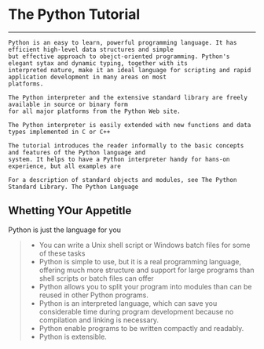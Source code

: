 ﻿# The Python Tutorial
------

    Python is an easy to learn, powerful programming language. It has efficient high-level data structures and simple
    but effective approach to obejct-oriented programming. Python's elegant sytax and dynamic typing, together with its
    interpreted nature, make it an ideal language for scripting and rapid application development in many areas on most
    platforms.

    The Python interpreter and the extensive standard library are freely available in source or binary form
    for all major platforms from the Python Web site.

    The Python interpreter is easily extended with new functions and data types implemented in C or C++

    The tutorial introduces the reader informally to the basic concepts and features of the Python language and
    system. It helps to have a Python interpreter handy for hans-on experience, but all examples are

    For a description of standard objects and modules, see The Python Standard Library. The Python Language


## Whetting YOur Appetitle
Python is just the language for you
> * You can write a Unix shell script or Windows batch files for some of these tasks
> * Python is simple to use, but it is a real programming language, offering much more structure and support for large programs than shell scripts or batch files can offer
> * Python allows you to split your program into modules than can be reused in other Python programs.
> * Python is an interpreted language, which can save you considerable time during program development because no compilation and linking is necessary.
> * Python enable programs to be written compactly and readably.
> * Python is extensible.